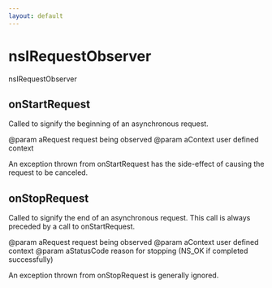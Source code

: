 ```yaml
---
layout: default
---
```


# nsIRequestObserver #

nsIRequestObserver


## onStartRequest ##

Called to signify the beginning of an asynchronous request.

@param aRequest request being observed
@param aContext user defined context

An exception thrown from onStartRequest has the side-effect of
causing the request to be canceled.


## onStopRequest ##

Called to signify the end of an asynchronous request.  This
call is always preceded by a call to onStartRequest.

@param aRequest request being observed
@param aContext user defined context
@param aStatusCode reason for stopping (NS_OK if completed successfully)

An exception thrown from onStopRequest is generally ignored.

